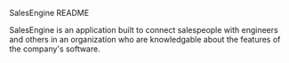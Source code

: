 SalesEngine README

SalesEngine is an application built to connect salespeople with
engineers and others in an organization who are knowledgable about
the features of the company's software.
